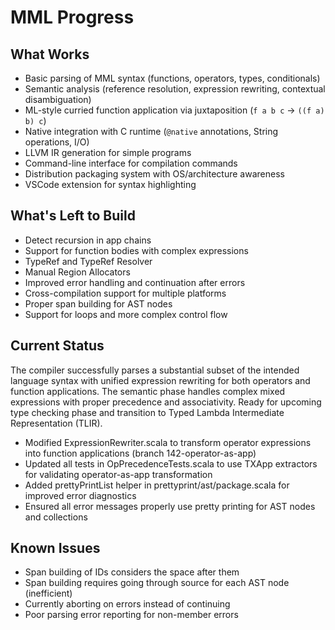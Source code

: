 # MML Progress

## What Works

- Basic parsing of MML syntax (functions, operators, types, conditionals)
- Semantic analysis (reference resolution, expression rewriting, contextual disambiguation)
- ML-style curried function application via juxtaposition (`f a b c` → `((f a) b) c`)
- Native integration with C runtime (`@native` annotations, String operations, I/O)
- LLVM IR generation for simple programs
- Command-line interface for compilation commands
- Distribution packaging system with OS/architecture awareness
- VSCode extension for syntax highlighting

## What's Left to Build

- Detect recursion in app chains
- Support for function bodies with complex expressions
- TypeRef and TypeRef Resolver
- Manual Region Allocators
- Improved error handling and continuation after errors
- Cross-compilation support for multiple platforms
- Proper span building for AST nodes
- Support for loops and more complex control flow

## Current Status

The compiler successfully parses a substantial subset of the intended language syntax with unified expression rewriting for both operators and function applications. The semantic phase handles complex mixed expressions with proper precedence and associativity. Ready for upcoming type checking phase and transition to Typed Lambda Intermediate Representation (TLIR).

- Modified ExpressionRewriter.scala to transform operator expressions into function applications (branch 142-operator-as-app)
- Updated all tests in OpPrecedenceTests.scala to use TXApp extractors for validating operator-as-app transformation 
- Added prettyPrintList helper in prettyprint/ast/package.scala for improved error diagnostics
- Ensured all error messages properly use pretty printing for AST nodes and collections

## Known Issues

- Span building of IDs considers the space after them
- Span building requires going through source for each AST node (inefficient)
- Currently aborting on errors instead of continuing
- Poor parsing error reporting for non-member errors

